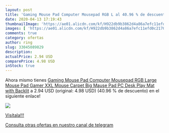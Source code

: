 ```yaml
---
layout: post
title: 'Gaming Mouse Pad Computer Mousepad RGB L al 40.96 % de descuento'
date: 2020-04-13 17:19:43
thumbnailImage: 'https://ae01.alicdn.com/kf/H922db9b3862d4a86a7efc11efd0c21700/Gaming-Mouse-Pad-Computer-Mousepad-RGB-Large-Mouse-Pad-Gamer-XXL-Mouse-Carpet-Big-Mause-Pad.jpg_350x350._SL200_.jpg'
images: [ 'https://ae01.alicdn.com/kf/H922db9b3862d4a86a7efc11efd0c21700/Gaming-Mouse-Pad-Computer-Mousepad-RGB-Large-Mouse-Pad-Gamer-XXL-Mouse-Carpet-Big-Mause-Pad.jpg_350x350._SL200_.jpg' ]
comments: true
category: ofertas
author: ring
slug: 33045089829
description:
actualPrice: 2.94 USD
comparePrice: 4.98 USD
inStock: true
---
```


Ahora mismo tienes [Gaming Mouse Pad Computer Mousepad RGB Large Mouse Pad Gamer XXL Mouse Carpet Big Mause Pad PC Desk Play Mat with Backlit](https://www.amazon.com/dp/33045089829/?tag=redken08-20) a 2.94 USD (original: 4.98 USD) (40.96 %  de descuento) en el siguiente enlace!

[![](https://ae01.alicdn.com/kf/H922db9b3862d4a86a7efc11efd0c21700/Gaming-Mouse-Pad-Computer-Mousepad-RGB-Large-Mouse-Pad-Gamer-XXL-Mouse-Carpet-Big-Mause-Pad.jpg_350x350._SL200_.jpg)](https://www.amazon.com/dp/33045089829/?tag=redken08-20)

[Visítala!!!](https://www.amazon.com/dp/33045089829/?tag=redken08-20)

[Consulta otras ofertas en nuestro canal de telegram](https://t.me/s/ofertas25)
